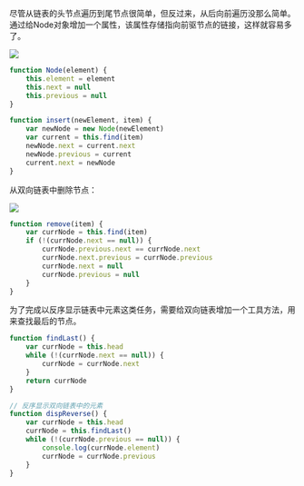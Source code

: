 尽管从链表的头节点遍历到尾节点很简单，但反过来，从后向前遍历没那么简单。通过给Node对象增加一个属性，该属性存储指向前驱节点的链接，这样就容易多了。

![](../images/lianbiao5.png)

```javascript
function Node(element) {
    this.element = element
    this.next = null
    this.previous = null
}

function insert(newElement, item) {
    var newNode = new Node(newElement)
    var current = this.find(item)
    newNode.next = current.next
    newNode.previous = current
    current.next = newNode
}
```

从双向链表中删除节点：

![](../images/lianbiao6.png)

```javascript
function remove(item) {
    var currNode = this.find(item)
    if (!(currNode.next == null)) {
        currNode.previous.next == currNode.next
        currNode.next.previous = currNode.previous
        currNode.next = null
        currNode.previous = null
    }
}
```

为了完成以反序显示链表中元素这类任务，需要给双向链表增加一个工具方法，用来查找最后的节点。

```javascript
function findLast() {
    var currNode = this.head
    while (!(currNode.next == null)) {
        currNode = currNode.next
    }
    return currNode
}

// 反序显示双向链表中的元素
function dispReverse() {
    var currNode = this.head
    currNode = this.findLast()
    while (!(currNode.previous == null)) {
        console.log(currNode.element)
        currNode = currNode.previous
    }
}
```

